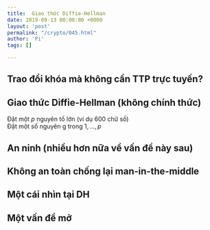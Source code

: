```yaml
---
title:  Giao thức Diffie-Hellman
date: 2019-09-13 00:00:00 +0000
layout: 'post'
permalink: "/crypto/045.html"
author: 'Pi'
tags: []

---
```


## Trao đổi khóa mà không cần TTP trực tuyến?

## Giao thức Diffie-Hellman (không chính thức)

Đặt một $p$ nguyên tố lớn (ví dụ 600 chữ số)<br/>
Đặt một số nguyên g trong ${1, ..., p}$

## An ninh (nhiều hơn nữa về vấn đề này sau)

## Không an toàn chống lại man-in-the-middle

## Một cái nhìn tại DH

## Một vấn đề mở

